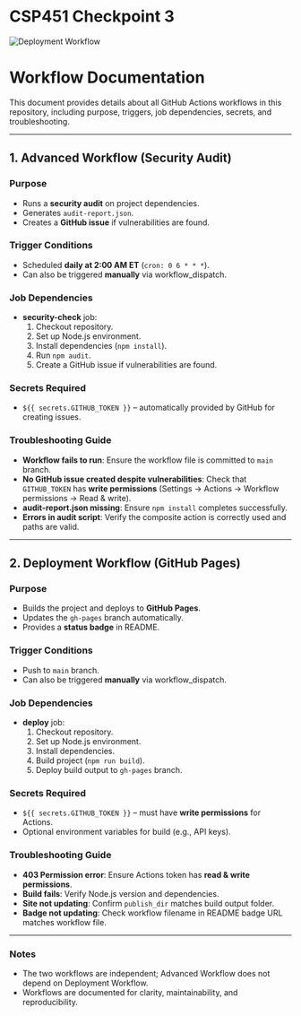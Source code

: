 # CSP451 Checkpoint 3

![Deployment Workflow](https://github.com/SunnyBasion/CSP451-Checkpoint3-SunnyBasion/actions/workflows/deploy.yml/badge.svg)

# Workflow Documentation

This document provides details about all GitHub Actions workflows in this repository, including purpose, triggers, job dependencies, secrets, and troubleshooting.

---

## 1. Advanced Workflow (Security Audit)

### Purpose
- Runs a **security audit** on project dependencies.
- Generates `audit-report.json`.
- Creates a **GitHub issue** if vulnerabilities are found.

### Trigger Conditions
- Scheduled **daily at 2:00 AM ET** (`cron: 0 6 * * *`).
- Can also be triggered **manually** via workflow_dispatch.

### Job Dependencies
- **security-check** job:
  1. Checkout repository.
  2. Set up Node.js environment.
  3. Install dependencies (`npm install`).
  4. Run `npm audit`.
  5. Create a GitHub issue if vulnerabilities are found.

### Secrets Required
- `${{ secrets.GITHUB_TOKEN }}` – automatically provided by GitHub for creating issues.

### Troubleshooting Guide
- **Workflow fails to run**: Ensure the workflow file is committed to `main` branch.
- **No GitHub issue created despite vulnerabilities**: Check that `GITHUB_TOKEN` has **write permissions** (Settings → Actions → Workflow permissions → Read & write).
- **audit-report.json missing**: Ensure `npm install` completes successfully.
- **Errors in audit script**: Verify the composite action is correctly used and paths are valid.

---

## 2. Deployment Workflow (GitHub Pages)

### Purpose
- Builds the project and deploys to **GitHub Pages**.
- Updates the `gh-pages` branch automatically.
- Provides a **status badge** in README.

### Trigger Conditions
- Push to `main` branch.
- Can also be triggered **manually** via workflow_dispatch.

### Job Dependencies
- **deploy** job:
  1. Checkout repository.
  2. Set up Node.js environment.
  3. Install dependencies.
  4. Build project (`npm run build`).
  5. Deploy build output to `gh-pages` branch.

### Secrets Required
- `${{ secrets.GITHUB_TOKEN }}` – must have **write permissions** for Actions.
- Optional environment variables for build (e.g., API keys).

### Troubleshooting Guide
- **403 Permission error**: Ensure Actions token has **read & write permissions**.
- **Build fails**: Verify Node.js version and dependencies.
- **Site not updating**: Confirm `publish_dir` matches build output folder.
- **Badge not updating**: Check workflow filename in README badge URL matches workflow file.

---

### Notes
- The two workflows are independent; Advanced Workflow does not depend on Deployment Workflow.
- Workflows are documented for clarity, maintainability, and reproducibility.
